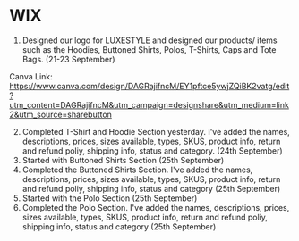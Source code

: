 # WIX 
1. Designed our logo for LUXESTYLE and designed our products/ items such as the Hoodies, Buttoned Shirts, Polos, T-Shirts, Caps and Tote Bags. (21-23 September)
   
Canva Link:
https://www.canva.com/design/DAGRajifncM/EY1pftce5ywjZQiBK2vatg/edit?utm_content=DAGRajifncM&utm_campaign=designshare&utm_medium=link2&utm_source=sharebutton

2. Completed T-Shirt and Hoodie Section yesterday. I've added the names, descriptions, prices, sizes available, types, SKUS, product info, return and refund poliy, shipping info, status and category. (24th September)
3. Started with Buttoned Shirts Section (25th September)
4. Completed the Buttoned Shirts Section. I've added the names, descriptions, prices, sizes available, types, SKUS, product info, return and refund poliy, shipping info, status and category (25th September)
5. Started with the Polo Section (25th September)
6. Completed the Polo Section. I've added the names, descriptions, prices, sizes available, types, SKUS, product info, return and refund poliy, shipping info, status and category (25th September)
